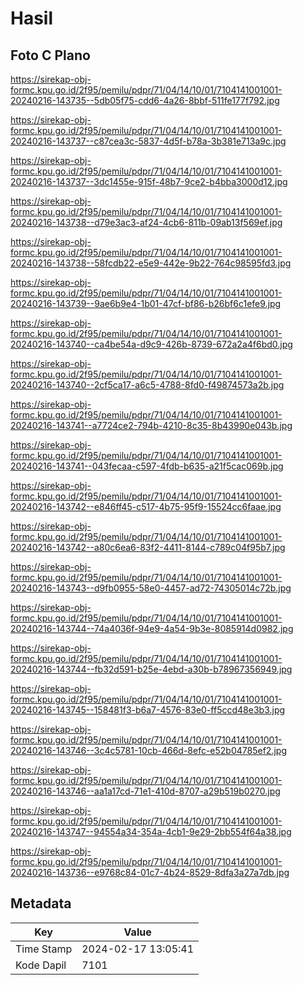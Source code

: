 # Hasil

## Foto C Plano

https://sirekap-obj-formc.kpu.go.id/2f95/pemilu/pdpr/71/04/14/10/01/7104141001001-20240216-143735--5db05f75-cdd6-4a26-8bbf-511fe177f792.jpg

https://sirekap-obj-formc.kpu.go.id/2f95/pemilu/pdpr/71/04/14/10/01/7104141001001-20240216-143737--c87cea3c-5837-4d5f-b78a-3b381e713a9c.jpg

https://sirekap-obj-formc.kpu.go.id/2f95/pemilu/pdpr/71/04/14/10/01/7104141001001-20240216-143737--3dc1455e-915f-48b7-9ce2-b4bba3000d12.jpg

https://sirekap-obj-formc.kpu.go.id/2f95/pemilu/pdpr/71/04/14/10/01/7104141001001-20240216-143738--d79e3ac3-af24-4cb6-811b-09ab13f569ef.jpg

https://sirekap-obj-formc.kpu.go.id/2f95/pemilu/pdpr/71/04/14/10/01/7104141001001-20240216-143738--58fcdb22-e5e9-442e-9b22-764c98595fd3.jpg

https://sirekap-obj-formc.kpu.go.id/2f95/pemilu/pdpr/71/04/14/10/01/7104141001001-20240216-143739--9ae6b9e4-1b01-47cf-bf86-b26bf6c1efe9.jpg

https://sirekap-obj-formc.kpu.go.id/2f95/pemilu/pdpr/71/04/14/10/01/7104141001001-20240216-143740--ca4be54a-d9c9-426b-8739-672a2a4f6bd0.jpg

https://sirekap-obj-formc.kpu.go.id/2f95/pemilu/pdpr/71/04/14/10/01/7104141001001-20240216-143740--2cf5ca17-a6c5-4788-8fd0-f49874573a2b.jpg

https://sirekap-obj-formc.kpu.go.id/2f95/pemilu/pdpr/71/04/14/10/01/7104141001001-20240216-143741--a7724ce2-794b-4210-8c35-8b43990e043b.jpg

https://sirekap-obj-formc.kpu.go.id/2f95/pemilu/pdpr/71/04/14/10/01/7104141001001-20240216-143741--043fecaa-c597-4fdb-b635-a21f5cac069b.jpg

https://sirekap-obj-formc.kpu.go.id/2f95/pemilu/pdpr/71/04/14/10/01/7104141001001-20240216-143742--e846ff45-c517-4b75-95f9-15524cc6faae.jpg

https://sirekap-obj-formc.kpu.go.id/2f95/pemilu/pdpr/71/04/14/10/01/7104141001001-20240216-143742--a80c6ea6-83f2-4411-8144-c789c04f95b7.jpg

https://sirekap-obj-formc.kpu.go.id/2f95/pemilu/pdpr/71/04/14/10/01/7104141001001-20240216-143743--d9fb0955-58e0-4457-ad72-74305014c72b.jpg

https://sirekap-obj-formc.kpu.go.id/2f95/pemilu/pdpr/71/04/14/10/01/7104141001001-20240216-143744--74a4036f-94e9-4a54-9b3e-8085914d0982.jpg

https://sirekap-obj-formc.kpu.go.id/2f95/pemilu/pdpr/71/04/14/10/01/7104141001001-20240216-143744--fb32d591-b25e-4ebd-a30b-b78967356949.jpg

https://sirekap-obj-formc.kpu.go.id/2f95/pemilu/pdpr/71/04/14/10/01/7104141001001-20240216-143745--158481f3-b6a7-4576-83e0-ff5ccd48e3b3.jpg

https://sirekap-obj-formc.kpu.go.id/2f95/pemilu/pdpr/71/04/14/10/01/7104141001001-20240216-143746--3c4c5781-10cb-466d-8efc-e52b04785ef2.jpg

https://sirekap-obj-formc.kpu.go.id/2f95/pemilu/pdpr/71/04/14/10/01/7104141001001-20240216-143746--aa1a17cd-71e1-410d-8707-a29b519b0270.jpg

https://sirekap-obj-formc.kpu.go.id/2f95/pemilu/pdpr/71/04/14/10/01/7104141001001-20240216-143747--94554a34-354a-4cb1-9e29-2bb554f64a38.jpg

https://sirekap-obj-formc.kpu.go.id/2f95/pemilu/pdpr/71/04/14/10/01/7104141001001-20240216-143736--e9768c84-01c7-4b24-8529-8dfa3a27a7db.jpg


## Metadata

| Key        | Value               |
| ---------- | ------------------- |
| Time Stamp | 2024-02-17 13:05:41 |
| Kode Dapil | 7101                |



